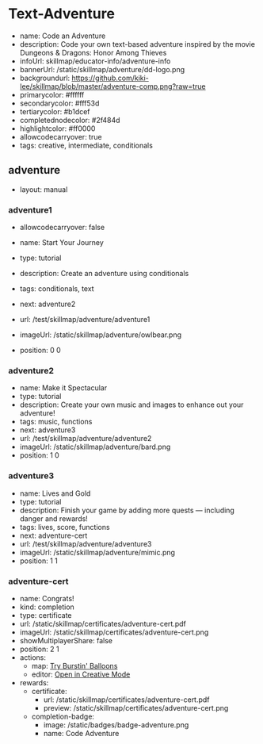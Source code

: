 # Text-Adventure
* name: Code an Adventure
* description: Code your own text-based adventure inspired by the movie Dungeons & Dragons: Honor Among Thieves
* infoUrl: skillmap/educator-info/adventure-info
* bannerUrl: /static/skillmap/adventure/dd-logo.png
* backgroundurl: https://github.com/kiki-lee/skillmap/blob/master/adventure-comp.png?raw=true
* primarycolor: #ffffff
* secondarycolor: #fff53d
* tertiarycolor: #b1dcef
* completednodecolor: #2f484d
* highlightcolor: #ff0000
* allowcodecarryover: true
* tags: creative, intermediate, conditionals


## adventure
* layout: manual


### adventure1
* allowcodecarryover: false

* name: Start Your Journey
* type: tutorial
* description: Create an adventure using conditionals
* tags: conditionals, text
* next: adventure2
* url: /test/skillmap/adventure/adventure1
* imageUrl: /static/skillmap/adventure/owlbear.png
* position: 0 0



### adventure2
* name: Make it Spectacular
* type: tutorial
* description: Create your own music and images to enhance out your adventure!
* tags: music, functions
* next: adventure3
* url: /test/skillmap/adventure/adventure2
* imageUrl: /static/skillmap/adventure/bard.png
* position: 1 0


### adventure3
* name: Lives and Gold
* type: tutorial
* description: Finish your game by adding more quests — including danger and rewards!
* tags: lives, score, functions
* next: adventure-cert
* url: /test/skillmap/adventure/adventure3
* imageUrl: /static/skillmap/adventure/mimic.png
* position: 1 1




### adventure-cert
* name: Congrats!
* kind: completion
* type: certificate
* url: /static/skillmap/certificates/adventure-cert.pdf
* imageUrl: /static/skillmap/certificates/adventure-cert.png
* showMultiplayerShare: false
* position: 2 1
* actions:
    * map: [Try Burstin' Balloons](/skillmap/balloon)
    * editor: [Open in Creative Mode](/)
* rewards:
    * certificate:
        * url: /static/skillmap/certificates/adventure-cert.pdf
        * preview: /static/skillmap/certificates/adventure-cert.png
    * completion-badge:
        * image: /static/badges/badge-adventure.png
        * name: Code Adventure
